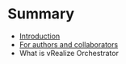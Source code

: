 # Summary

* [Introduction](README.md)
* [For authors and collaborators](for-authors-and-collaborators.md)
* What is vRealize Orchestrator

